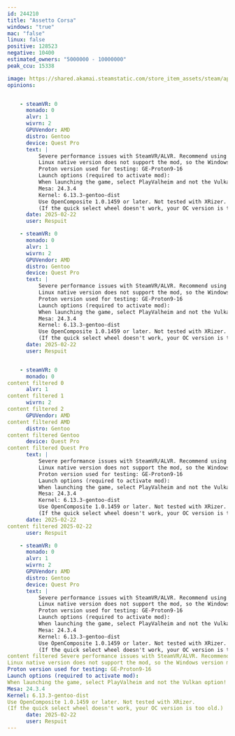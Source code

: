 ```yaml
---
id: 244210
title: "Assetto Corsa"
windows: "true"
mac: "false"
linux: false
positive: 128523
negative: 10400
estimated_owners: "5000000 - 10000000"
peak_ccu: 15338

image: https://shared.akamai.steamstatic.com/store_item_assets/steam/apps/244210/header.jpg?t=1730473196
opinions:


    - steamVR: 0
      monado: 0
      alvr: 1
      wivrn: 2
      GPUVendor: AMD
      distro: Gentoo
      device: Quest Pro
      text: |
          Severe performance issues with SteamVR/ALVR. Recommend using WiVRn or Monado.
          Linux native version does not support the mod, so the Windows version must be used. To force the Windows version, simply select a Proton version under Game Properties・Compatibility.
          Proton version used for testing: GE-Proton9-16
          Launch options (required to activate mod):
          When launching the game, select PlayValheim and not the Vulkan option!
          Mesa: 24.3.4
          Kernel: 6.13.3-gentoo-dist
          Use OpenComposite 1.0.1459 or later. Not tested with XRizer.
          (If the quick select wheel doesn't work, your OC version is too old.)
      date: 2025-02-22
      user: Respuit

    - steamVR: 0
      monado: 0
      alvr: 1
      wivrn: 2
      GPUVendor: AMD
      distro: Gentoo
      device: Quest Pro
      text: |
          Severe performance issues with SteamVR/ALVR. Recommend using WiVRn or Monado.
          Linux native version does not support the mod, so the Windows version must be used. To force the Windows version, simply select a Proton version under Game Properties・Compatibility.
          Proton version used for testing: GE-Proton9-16
          Launch options (required to activate mod):
          When launching the game, select PlayValheim and not the Vulkan option!
          Mesa: 24.3.4
          Kernel: 6.13.3-gentoo-dist
          Use OpenComposite 1.0.1459 or later. Not tested with XRizer.
          (If the quick select wheel doesn't work, your OC version is too old.)
      date: 2025-02-22
      user: Respuit


    - steamVR: 0
      monado: 0
content filtered 0
      alvr: 1
content filtered 1
      wivrn: 2
content filtered 2
      GPUVendor: AMD
content filtered AMD
      distro: Gentoo
content filtered Gentoo
      device: Quest Pro
content filtered Quest Pro
      text: |
          Severe performance issues with SteamVR/ALVR. Recommend using WiVRn or Monado.
          Linux native version does not support the mod, so the Windows version must be used. To force the Windows version, simply select a Proton version under Game Properties・Compatibility.
          Proton version used for testing: GE-Proton9-16
          Launch options (required to activate mod):
          When launching the game, select PlayValheim and not the Vulkan option!
          Mesa: 24.3.4
          Kernel: 6.13.3-gentoo-dist
          Use OpenComposite 1.0.1459 or later. Not tested with XRizer.
          (If the quick select wheel doesn't work, your OC version is too old.)
      date: 2025-02-22
content filtered 2025-02-22
      user: Respuit

    - steamVR: 0
      monado: 0
      alvr: 1
      wivrn: 2
      GPUVendor: AMD
      distro: Gentoo
      device: Quest Pro
      text: |
          Severe performance issues with SteamVR/ALVR. Recommend using WiVRn or Monado.
          Linux native version does not support the mod, so the Windows version must be used. To force the Windows version, simply select a Proton version under Game Properties・Compatibility.
          Proton version used for testing: GE-Proton9-16
          Launch options (required to activate mod):
          When launching the game, select PlayValheim and not the Vulkan option!
          Mesa: 24.3.4
          Kernel: 6.13.3-gentoo-dist
          Use OpenComposite 1.0.1459 or later. Not tested with XRizer.
          (If the quick select wheel doesn't work, your OC version is too old.)
content filtered Severe performance issues with SteamVR/ALVR. Recommend using WiVRn or Monado.
Linux native version does not support the mod, so the Windows version must be used. To force the Windows version, simply select a Proton version under Game Properties・Compatibility.
Proton version used for testing: GE-Proton9-16
Launch options (required to activate mod):
When launching the game, select PlayValheim and not the Vulkan option!
Mesa: 24.3.4
Kernel: 6.13.3-gentoo-dist
Use OpenComposite 1.0.1459 or later. Not tested with XRizer.
(If the quick select wheel doesn't work, your OC version is too old.)
      date: 2025-02-22
      user: Respuit
---
```


